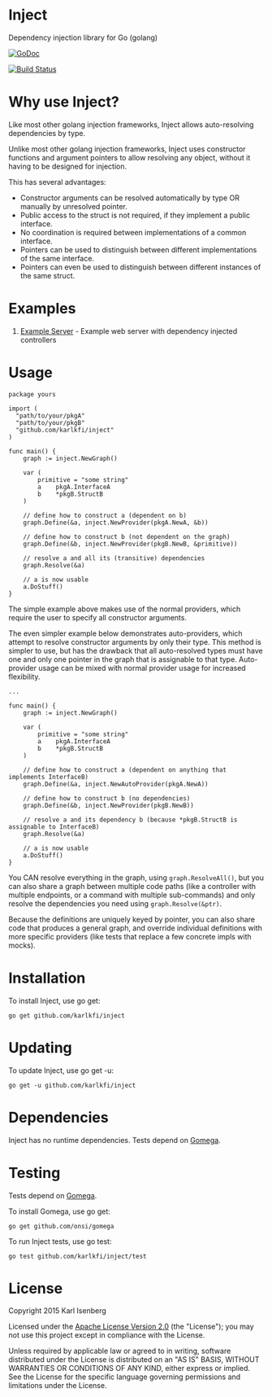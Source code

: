 # Inject
Dependency injection library for Go (golang)

[![GoDoc](https://godoc.org/github.com/karlkfi/inject?status.svg)](https://godoc.org/github.com/karlkfi/inject)

[![Build Status](https://travis-ci.org/karlkfi/inject.svg?branch=master)](https://travis-ci.org/karlkfi/inject)

# Why use Inject?

Like most other golang injection frameworks, Inject allows auto-resolving dependencies by type.

Unlike most other golang injection frameworks, Inject uses constructor functions and argument pointers to allow
resolving any object, without it having to be designed for injection.

This has several advantages:
- Constructor arguments can be resolved automatically by type OR manually by unresolved pointer.
- Public access to the struct is not required, if they implement a public interface.
- No coordination is required between implementations of a common interface.
- Pointers can be used to distinguish between different implementations of the same interface.
- Pointers can even be used to distinguish between different instances of the same struct.

# Examples

1. [Example Server](http://github.com/karlkfi/inject-example-server) - Example web server with dependency injected controllers

# Usage

```
package yours

import (
  "path/to/your/pkgA"
  "path/to/your/pkgB"
  "github.com/karlkfi/inject"
)

func main() {
	graph := inject.NewGraph()

	var (
		primitive = "some string"
		a    pkgA.InterfaceA
		b    *pkgB.StructB
	)

	// define how to construct a (dependent on b)
	graph.Define(&a, inject.NewProvider(pkgA.NewA, &b))

	// define how to construct b (not dependent on the graph)
	graph.Define(&b, inject.NewProvider(pkgB.NewB, &primitive))

	// resolve a and all its (transitive) dependencies
	graph.Resolve(&a)

    // a is now usable
	a.DoStuff()
}

```

The simple example above makes use of the normal providers, which require the user to specify all constructor arguments.

The even simpler example below demonstrates auto-providers, which attempt to resolve constructor arguments by only their
type. This method is simpler to use, but has the drawback that all auto-resolved types must have one and only one
pointer in the graph that is assignable to that type. Auto-provider usage can be mixed with normal provider usage for
increased flexibility.

```
...

func main() {
	graph := inject.NewGraph()

	var (
		primitive = "some string"
		a    pkgA.InterfaceA
		b    *pkgB.StructB
	)

	// define how to construct a (dependent on anything that implements InterfaceB)
	graph.Define(&a, inject.NewAutoProvider(pkgA.NewA))

	// define how to construct b (no dependencies)
	graph.Define(&b, inject.NewProvider(pkgB.NewB))

	// resolve a and its dependency b (because *pkgB.StructB is assignable to InterfaceB)
	graph.Resolve(&a)

    // a is now usable
	a.DoStuff()
}
```

You CAN resolve everything in the graph, using `graph.ResolveAll()`, but you can also share a graph between multiple
code paths (like a controller with multiple endpoints, or a command with multiple sub-commands) and only resolve the
dependencies you need using `graph.Resolve(&ptr)`.

Because the definitions are uniquely keyed by pointer, you can also share code that produces a general graph, and
override individual definitions with more specific providers (like tests that replace a few concrete impls with mocks).

# Installation

To install Inject, use go get:

```
go get github.com/karlkfi/inject
```

# Updating

To update Inject, use go get -u:

```
go get -u github.com/karlkfi/inject
```

# Dependencies
Inject has no runtime dependencies. Tests depend on [Gomega](https://github.com/onsi/gomega).

# Testing
Tests depend on  [Gomega](https://github.com/onsi/gomega).

To install Gomega, use go get:

```
go get github.com/onsi/gomega
```

To run Inject tests, use go test:

```
go test github.com/karlkfi/inject/test
```

# License

   Copyright 2015 Karl Isenberg

   Licensed under the [Apache License Version 2.0](LICENSE) (the "License");
   you may not use this project except in compliance with the License.

   Unless required by applicable law or agreed to in writing, software
   distributed under the License is distributed on an "AS IS" BASIS,
   WITHOUT WARRANTIES OR CONDITIONS OF ANY KIND, either express or implied.
   See the License for the specific language governing permissions and
   limitations under the License.
